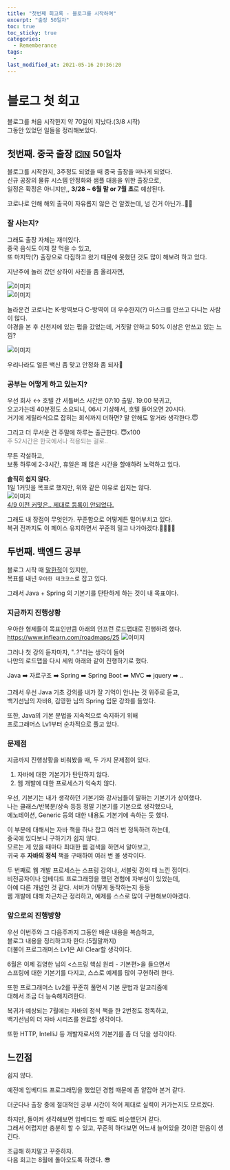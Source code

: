 ```yaml
---
title: "첫번째 회고록 - 블로그를 시작하며"
excerpt: "출장 50일차"
toc: true
toc_sticky: true
categories:
  - Rememberance
tags:
  - 
last_modified_at: 2021-05-16 20:36:20
---
```

   
# 블로그 첫 회고
  
블로그를 처음 시작한지 약 70일이 지났다.(3/8 시작)  
그동안 있었던 일들을 정리해보았다.  
  
## 첫번째. 중국 출장 🇨🇳 50일차
  
블로그를 시작한지, 3주정도 되었을 때 중국 출장을 떠나게 되었다.  
신규 공장의 물류 시스템 안정화와 샘플 대응을 위한 출장으로,  
일정은 확정은 아니지만,, **3/28 ~ 6월 말 or 7월 초**로 예상된다.  
  
코로나로 인해 해외 출국이 자유롭지 않은 건 알겠는데, 넘 긴거 아닌가..🤦‍♂‍
  
### 잘 사는지?
  
그래도 출장 자체는 재미있다.  
중국 음식도 이제 잘 먹을 수 있고,  
또 마지막(?) 출장으로 다짐하고 왔기 때문에 못했던 것도 많이 해보려 하고 있다.  
  
지난주에 놀러 갔던 상하이 사진을 좀 올리자면,  

![이미지](/assets/images/Talk/Talk3/2.jpeg)  
![이미지](/assets/images/Talk/Talk3/3.jpeg)  

놀라운건 코로나는 K-방역보다 C-방역이 더 우수한지(?) 마스크를 안쓰고 다니는 사람이 많다.  
야경을 본 후 신천지에 있는 펍을 갔었는데, 거짓말 안하고 50% 이상은 안쓰고 있는 느낌?  

![이미지](/assets/images/Talk/Talk3/4.jpeg)  

우리나라도 얼른 백신 좀 맞고 안정화 좀 되자🤬  
  
### 공부는 어떻게 하고 있는지?
우선 회사 ↔️ 호텔 간 셔틀버스 시간은 07:10 출발. 19:00 복귀고,  
오고가는데 40분정도 소요되니, 06시 기상해서, 호텔 들어오면 20시다.  
거기에 게릴라식으로 잡히는 회식까지 더하면? 말 안해도 알거라 생각한다.😇  
  
그리고 더 무서운 건 주말에 하루는 출근한다. 😇x100  
<span style="color:grey">주 52시간은 한국에서나 적용되는 걸로..</span>  
  
무튼 각설하고,  
보통 하루에 2-3시간, 휴일은 꽤 많은 시간을 할애하려 노력하고 있다.  
  
**솔직히 쉽지 않다.**  
1일 1커밋을 목표로 했지만, 위와 같은 이유로 쉽지는 않다.  
![이미지](/assets/images/Talk/Talk3/1.png)  
<span style="color:grey">[4/9 이전 커밋은.. 제대로 등록이 안되었다.](https://jaewanglee.github.io/talk/commit/)</span>  
  
그래도 내 장점이 무엇인가. 꾸준함으로 어떻게든 밀어부치고 있다.  
복귀 전까지도 이 페이스 유지하면서 꾸준히 밀고 나가야겠다.👊🏻👊🏻
  
## 두번째. 백엔드 공부
  
블로그 시작 때 [말한적](https://jaewanglee.github.io/talk/first/)이 있지만,  
목표를 내년 `우아한 테크코스`로 잡고 있다.  
  
그래서 Java + Spring 의 기본기를 탄탄하게 하는 것이 내 목표이다.  
  
### 지금까지 진행상황
  
우아한 형제들이 목표인만큼 아래의 인프런 로드맵대로 진행하려 했다.  
<https://www.inflearn.com/roadmaps/25>
![이미지](/assets/images/Talk/Talk3/5.png)
  
그러나 첫 강의 듣자마자, "..?"라는 생각이 들어  
나만의 로드맵을 다시 세워 아래와 같이 진행하기로 했다.  
  
Java ➡️ 자료구조 ➡️ Spring ➡️ Spring Boot ➡️ MVC ➡️ jquery ➡️ ..  
  
그래서 우선 Java 기초 강의를 내가 잘 기억이 안나는 것 위주로 듣고,  
백기선님의 자바8, 김영한 님의 Spring 입문 강좌를 들었다.  

또한, Java의 기본 문법을 지속적으로 숙지하기 위해  
프로그래머스 Lv1부터 순차적으로 풀고 있다.  
  
### 문제점
  
지금까지 진행상황을 비춰봤을 때, 두 가지 문제점이 있다.  
  
1. 자바에 대한 기본기가 탄탄하지 않다.  
2. 웹 개발에 대한 프로세스가 익숙치 않다.  
  
우선, 기본기는 내가 생각하던 기본기와 강사님들이 말하는 기본기가 상이했다.  
나는 클래스/반복문/상속 등등 정말 기본기를 기본으로 생각했으나,  
에노테이션, Generic 등의 대한 내용도 기본기에 속하는 듯 했다.  
  
이 부분에 대해서는 자바 책을 하나 잡고 여러 번 정독하려 하는데,  
중국에 있다보니 구하기가 쉽지 않다.  
모르는 게 있을 때마다 최대한 웹 검색을 하면서 알아보고,  
귀국 후 **자바의 정석** 책을 구매하여 여러 번 볼 생각이다.  

두 번째로 웹 개발 프로세스는 스프링 강의나, 서블릿 강의 때 느낀 점이다.  
비전공자이나 임베디드 프로그래밍을 했던 경험에 자부심이 있었는데,  
아예 다른 개념인 것 같다. 서버가 어떻게 동작하는지 등등  
웹 개발에 대해 차근차근 정리하고, 예제를 스스로 많이 구현해보아야겠다.  

### 앞으로의 진행방향
  
우선 이번주와 그 다음주까지 그동안 배운 내용을 복습하고,  
블로그 내용을 정리하고자 한다.(5월말까지)  
더불어 프로그래머스 Lv1은 All Clear할 생각이다.  
  
6월은 이제 김영한 님의 <스프링 핵심 원리 - 기본편>을 들으면서  
스프링에 대한 기본기를 다지고, 스스로 예제를 많이 구현하려 한다.  
  
또한 프로그래머스 Lv2를 꾸준히 풀면서 기본 문법과 알고리즘에  
대해서 조금 더 능숙해지려한다.  
  
복귀가 예상되는 7월에는 자바의 정석 책을 한 2번정도 정독하고,  
백기선님의 더 자바 시리즈를 완료할 생각이다.  
  
또한 HTTP, IntelliJ 등 개발자로서의 기본기를 좀 더 닦을 생각이다.  
  
## 느낀점
  
쉽지 않다.  
  
예전에 임베디드 프로그래밍을 했었던 경험 때문에 좀 얕잡아 본거 같다.  
  
더군다나 출장 중에 절대적인 공부 시간이 적어 제대로 실력이 커가는지도 모르겠다.  
  
하지만, 돌이켜 생각해보면 임베디드 할 때도 비슷했던거 같다.  
그래서 어렵지만 충분히 할 수 있고, 꾸준히 하다보면 어느새 늘어있을 것이란 믿음이 생긴다.  
  
조급해 하지말고 꾸준하자.  
다음 회고는 8월에 돌아오도록 하겠다. 😎  
